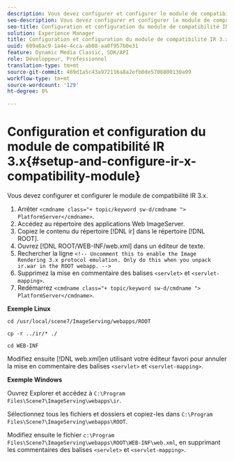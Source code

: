 ```yaml
---
description: Vous devez configurer et configurer le module de compatibilité IR 3.x.
seo-description: Vous devez configurer et configurer le module de compatibilité IR 3.x.
seo-title: Configuration et configuration du module de compatibilité IR 3.x
solution: Experience Manager
title: Configuration et configuration du module de compatibilité IR 3.x
uuid: 609a6ac9-1a4e-4cca-ab08-aa0f957b0e31
feature: Dynamic Media Classic, SDK/API
role: Développeur, Professionnel
translation-type: tm+mt
source-git-commit: 469d1a5c43a972116a8a2efb0de5708800130a99
workflow-type: tm+mt
source-wordcount: '129'
ht-degree: 0%

---
```



# Configuration et configuration du module de compatibilité IR 3.x{#setup-and-configure-ir-x-compatibility-module}

Vous devez configurer et configurer le module de compatibilité IR 3.x.

1. Arrêter `<cmdname class="+ topic/keyword sw-d/cmdname ">  PlatformServer</cmdname>`.
1. Accédez au répertoire des applications Web ImageServer.
1. Copiez le contenu du répertoire [!DNL ir] dans le répertoire [!DNL ROOT].
1. Ouvrez [!DNL ROOT/WEB-INF/web.xml] dans un éditeur de texte.
1. Rechercher la ligne `<!-- Uncomment this to enable the Image Rendering 3.x protocol emulation. Only do this when you unpack ir.war in the ROOT webapp. -->`
1. Supprimez la mise en commentaire des balises `<servlet>` et `<servlet-mapping>`.
1. Redémarrez `<cmdname class="+ topic/keyword sw-d/cmdname ">  PlatformServer</cmdname>`.

**Exemple Linux**

`cd /usr/local/scene7/ImageServing/webapps/ROOT`

`cp -r ../ir/* ./`

`cd WEB-INF`

Modifiez ensuite [!DNL web.xml]en utilisant votre éditeur favori pour annuler la mise en commentaire des balises `<servlet>` et `<servlet-mapping>`.

**Exemple Windows**

Ouvrez Explorer et accédez à `C:\Program Files\Scene7\ImageServing\webapps\ir`.

Sélectionnez tous les fichiers et dossiers et copiez-les dans `C:\Program Files\Scene7\ImageServing\webapps\ROOT`.

Modifiez ensuite le fichier `c:\Program Files\Scene7\ImageServing\webapps\ROOT\WEB-INF\web.xml`, en supprimant les commentaires des balises `<servlet>` et `<servlet-mapping>`.
